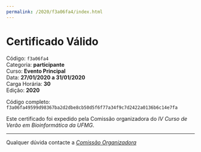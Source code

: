 ```yaml
---
permalink: /2020/f3a06fa4/index.html
---
```


# Certificado Válido

Código: `f3a06fa4`<br>
Categoria: **participante**<br>
Curso: **Evento Principal**<br>
Data: **27/01/2020 a 31/01/2020**<br>
Carga Horária: **30**<br>
Edição: **2020**<br>


Código completo: `f3a06fa49599d98367ba2d2dbe8cb50d5f6f77a34f9c7d2422a0136b6c14e7fa`


Este certificado foi expedido pela Comissão organizadora do *IV Curso de Verão em Bioinformática da UFMG*.

----

Qualquer dúvida contacte a [_Comissão Organizadora_](<mailto:cursobioinfoufmg@gmail.com$subject=[Certificados]>)

